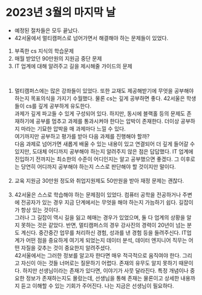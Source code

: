 # 2023년 3월의 마지막 날
- 예정된 절차들은 모두 끝났다. 
- 42서울에서 멀티캠퍼스로 넘어가면서 해결해야 하는 문제들이 있었다.
<p><ol>
<li>부족한 cs 지식의 학습문제</li>
<li>매월 받았던 90만원의 지원금 중단 문제</li>
<li>IT 업계에 대해 알려주고 길을 제시해줄 가이드의 문제</li>
</ol></p><br>
<p><ol>
<li>멀티캠퍼스에는 많은 강좌들이 있었다. 또한 교재도 제공해받기에 무엇을 공부해야 하는지 목표의식을 가지기 수월했다. 물론 cs는 깊게 공부하면 좋다. 42서울은 학생들이 cs를 깊게 공부하게 유도한다.<br>
과제가 깊게 파고들 수 있게 구성되어 있다. 하지만, 동시에 블랙홀 등의 문제도 존재하기에 공부를 멈추고 과제를 통과시켜야 한다는 압박이 존재한다. 더이상 공부하지 마라는 기묘한 압박을 매 과제마다 느낄 수 있다. <br>여기까지만 공부하고 평가를 받아 다음 과제를 진행해야 할까?<br> 다음 과제로 넘어가면 새롭게 배울 수 있는 내용이 있고 연결되어 더 깊게 들어갈 수 있지만, 도대체 어디까지 공부해야 하는지 알려주지 않은 점은 답답했다. IT 업계에 진입하기 전까지는 최소한의 수준이 어디인지는 알고 공부했으면 좋겠다. 그 이후로는 당연히 어디까지 공부해야 하는지 스스로 판단해야 할 것이지만 말이다. </li><br>
<li>교육 지원금 30만원 정도와 취업지원제도 50만원을 받아 재정 문제는 괜찮다.</li><br>
<li>42서울은 스스로 학습해야 하는 문제점이 있었다. 컴퓨터 공학을 전공하거나 주변에 전공자가 있는 경우 지금 단계에서는 무엇을 해야 하는지 가늠하기 쉽다. 길잡이가 항상 있는 것이다. <br>
그러나 그 길잡이 역시 길을 잃고 헤매는 경우가 있었으며, 둘 다 업계의 상황을 알지 못하는 것은 같았다. 반면, 멀티캠퍼스의 경우 강사진의 경력이 20년이 넘는 분도 계신다. 중간중간 
업무를 처리하신 경험, 성과를 낸 경험 등을 들려주신다. IT업계가 어떤 점을 중요하게 여기게 되었는지 데이터 분석, 데이터 엔지니어 직무는 어떤 자질을 갖추는 것이 중요한지 알려주셨다.<br>
42서울에서는 그러한 정보를 알고자 한다면 매우 적극적으로 움직여야 한다. 그리고 자신이 아는 것들 너머로는 질문하기 어렵다. 존재의 유무도 알지 못하기 때문이다. 하지만 선생님이라는 존재가 있다면,
이야기가 사뭇 달라진다. 특정 개념이나 중요한 정보가 존재하는지도 몰랐는데, 선생님을 통해 존재는 물론이고 상세한 내용까지 듣고 이해할 수 있는 기회가 주어진다. 나는 지금은 선생님이 필요하다. </li>
</ol></p>
